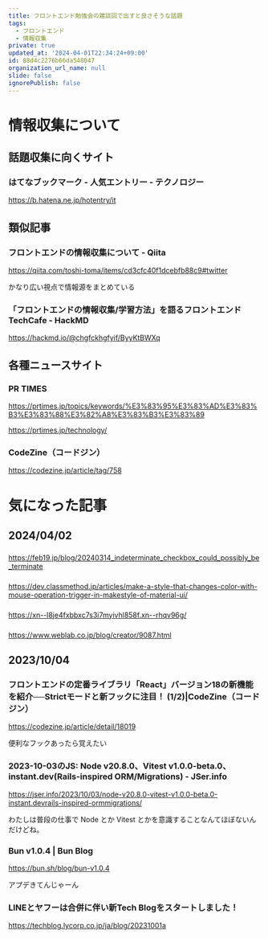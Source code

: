 ```yaml
---
title: フロントエンド勉強会の雑談回で出すと良さそうな話題
tags:
  - フロントエンド
  - 情報収集
private: true
updated_at: '2024-04-01T22:34:24+09:00'
id: 88d4c2276b66da548047
organization_url_name: null
slide: false
ignorePublish: false
---
```


# 情報収集について

## 話題収集に向くサイト

### はてなブックマーク - 人気エントリー - テクノロジー

https://b.hatena.ne.jp/hotentry/it



## 類似記事

### フロントエンドの情報収集について - Qiita

https://qiita.com/toshi-toma/items/cd3cfc40f1dcebfb88c9#twitter

かなり広い視点で情報源をまとめている



### 「フロントエンドの情報収集/学習方法」を語るフロントエンドTechCafe - HackMD

https://hackmd.io/@chgfckhgfyif/ByyKtBWXq



## 各種ニュースサイト

### PR TIMES

https://prtimes.jp/topics/keywords/%E3%83%95%E3%83%AD%E3%83%B3%E3%83%88%E3%82%A8%E3%83%B3%E3%83%89

https://prtimes.jp/technology/



### CodeZine（コードジン）

https://codezine.jp/article/tag/758



# 気になった記事

## 2024/04/02

### 

https://feb19.jp/blog/20240314_indeterminate_checkbox_could_possibly_be_terminate



###

https://dev.classmethod.jp/articles/make-a-style-that-changes-color-with-mouse-operation-trigger-in-makestyle-of-material-ui/



### 

https://xn--l8je4fxbbxc7s3i7myivhl858f.xn--rhqv96g/



###

https://www.weblab.co.jp/blog/creator/9087.html



## 2023/10/04

### フロントエンドの定番ライブラリ「React」バージョン18の新機能を紹介──Strictモードと新フックに注目！ (1/2)|CodeZine（コードジン）

https://codezine.jp/article/detail/18019

便利なフックあったら覚えたい

### 2023-10-03のJS: Node v20.8.0、Vitest v1.0.0-beta.0、instant.dev(Rails-inspired ORM/Migrations) - JSer.info

https://jser.info/2023/10/03/node-v20.8.0-vitest-v1.0.0-beta.0-instant.devrails-inspired-ormmigrations/

わたしは普段の仕事で Node とか Vitest とかを意識することなんてほぼないんだけどね。



### Bun v1.0.4 | Bun Blog

https://bun.sh/blog/bun-v1.0.4

アプデきてんじゃーん



### LINEとヤフーは合併に伴い新Tech Blogをスタートしました！

https://techblog.lycorp.co.jp/ja/blog/20231001a
